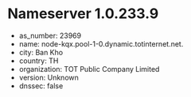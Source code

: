 # Nameserver 1.0.233.9

* as_number: 23969
* name: node-kqx.pool-1-0.dynamic.totinternet.net.
* city: Ban Kho
* country: TH
* organization: TOT Public Company Limited
* version: Unknown
* dnssec: false
